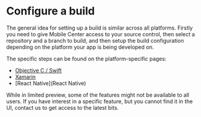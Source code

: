 # Configure a build

The general idea for setting up a build is similar across all platforms. Firstly you need to give Mobile Center access to your source control, then select a repository and a branch to build, and then setup the build configuration depending on the platform your app is being developed on.

The specific steps can be found on the platform-specific pages:
* [Objective C / Swift](Xcode)
* [Xamarin](Xamarin)
* [React Native](React Native)

While in limited preview, some of the features might not be available to all users. If you have interest in a specific feature, but you cannot find it in the UI, contact us to get access to the latest bits.
